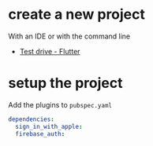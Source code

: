 # create a new project 

With an IDE or with the command line 
- [Test drive - Flutter](https://flutter.dev/docs/get-started/test-drive?tab=androidstudio)

# setup the project 

Add the plugins to `pubspec.yaml` 

```yaml
dependencies:
  sign_in_with_apple: 
  firebase_auth:
```
